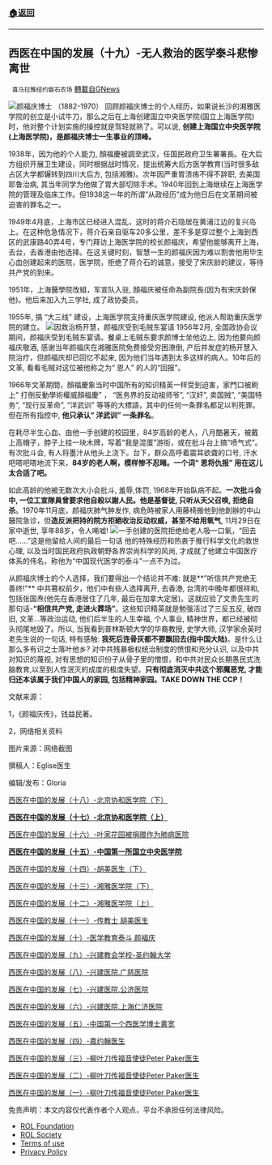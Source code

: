 ###  [:house:返回](README.md)
---


## 西医在中国的发展（十九）-无人救治的医学泰斗悲惨离世
` 喜马拉雅纽约磐石农场` [轉載自GNews](https://gnews.org/zh-hans/2635559/)

![](https://assets.gnews.org/wp-content/uploads/2022/05/IMG_219CC768AE1F-1_1653978388.jpeg)颜福庆博士 （1882-1970） 
回顾颜福庆博士的个人经历，如果说长沙的湘雅医学院的创立是小试牛刀，那么之后在上海创建国立中央医学院(国立上海医学院)时，他对整个计划实施的操控就是驾轻就熟了。可以说, **创建上海国立中央医学院(上海医学院)，是颜福庆博士一生事业的顶峰。**
 
1938年，因为他的个人能力, 顏福慶被調至武汉，任国民政府卫生署署長。在大后方组织开展卫生建设，同时根据战时情况，提出统筹大后方医学教育(当时很多敌占区大学都辗转到四川大后方, 包括湘雅)。次年因严重胃溃疡不得不辞职, 去美国耶鲁治病, 其当年同学为他做了胃大部切除手术。1940年回到上海继续在上海医学院的管理及临床工作。但1938这一年的所谓”从政经历”成为他日后在文革期间被迫害的罪名之一。
 
1949年4月底，上海市区已经进入混乱，这时的蒋介石隐居在黄浦江边的复兴岛上。在这种危急情况下，蒋介石亲自驱车20多公里，差不多是穿过整个上海到西区的武康路40弄4号，专门拜访上海医学院的校长颜福庆，希望他能够离开上海，去台，去香港由他选择。在这关键时刻，智慧一生的颜福庆因为难以割舍他用毕生心血创建起来的医院，医学院，拒绝了蒋介石的诚意，接受了宋庆龄的建议，等待共产党的到来。
 
1951年，上海醫學院改組，军宣队入驻, 顏福庆被任命為副院長(因为有宋庆龄保他)。他后来加入九三学社, 成了政协委员。
 
1955年, 搞 “大三线” 建设，上海医学院支持重庆医学院建设, 他派人帮助重庆医学院的建立。
 ![](https://assets.gnews.org/wp-content/uploads/2022/05/IMG_E195F644196C-1_1653978583.jpeg)因救治杨开慧，颜福庆受到毛贼东宴请 
1956年2月, 全国政协会议期间，颜福庆受到毛贼东宴请。餐桌上毛贼东要求颜博士坐他边上, 因为他要向颜福庆敬酒, 感谢当年颜福庆在湘雅医院免费接受穷困潦倒, 产后并发症的杨开慧入院治疗，但颜福庆却已回忆不起来, 因为他们当年遇到太多这样的病人。10年后的文革, 看看毛贼对这位被他称之为“ 恩人” 的人的“回报”。
 
1966年文革期間，顏福慶象当时中国所有的知识精英一样受到迫害，家門口被刷上” 打倒反動學術權威顏福慶” ， “医务界的反动祖师爷”, “汉奸”, 卖国贼”, “美国特务”, “现行反革命”, “洋武训” 等等的大標語，其中的任何一条罪名都足以判死罪。但在所有指控中, **他只承认” 洋武训” 一条罪名**。
 
在耗尽半生心血、由他一手创建的校园里，84岁高龄的老人，八月酷暑天，被戴上高帽子，脖子上挂一块木牌，写着“我是混蛋”游街，或在批斗台上搞“喷气式”。有次批斗会, 有人将墨汁从他头上浇下。台下，群众高呼着震耳欲聋的口号, 汗水吧嗒吧嗒地流下来，**84岁的老人啊，模样惨不忍睹。一个词“ 恩将仇报” 用在这儿太合适了吧。**
 
如此高龄的他被无数次大小会批斗, 羞辱,体罚, 1968年开始臥病不起。**一次批斗会中, 一位工宣隊員曾要求他自殺以謝人民。他是基督徒, 只听从天父召唤, 拒绝自杀**。1970年11月底，颜福庆肺气肿发作, 病危時被家人用藤椅搬他到他創辦的中山醫院急诊，但**造反派把持的院方拒絕收治反动权威，甚至不给用氧气**, 11月29日在家中逝世, 享年88岁，令人唏嘘!
 ![](https://assets.gnews.org/wp-content/uploads/2022/05/IMG_5412254A0D2D-1_1653978983.jpeg)一手创建的医院拒绝给老人吸一口氧，“回去吧……”这是他留给人间的最后一句话 
他的特殊经历和热衷于推行科学文化的救世心理, 以及当时国民政府执政朝野各界崇尚科学的风尚, 才成就了他建立中国医疗体系的伟名，称他为“中国现代医学的泰斗”一点不为过。
 
从颜福庆博士的个人选择，我们要得出一个结论并不难: 就是**”听信共产党绝无善终!”** 中共篡权前夕，他们中有些人选择离开, 去香港, 台湾的中晚年都很祥和, 包括张国焘(他先在香港居住了几年, 最后在加拿大定居)。这就应验了文贵先生的那句话-**“相信共产党, 走进火葬场”**。这些知识精英就是勉强活过了三反五反, 破四旧, 文革…等政治运动, 他们后半生的人生幸福, 个人事业, 精神世界，都已经被彻头彻尾地毁了。所以, 当我看到普林斯顿大学的华裔教授, 史学大师, 汉学家余英时老先生说的一句话, 特有感触: **我死后连骨灰都不要飘回去(指中国大陆)**。是什么让那么多有识之士落叶他乡? 对中共残暴极权统治制度的愤恨和充分认识, 以及中共对知识的蔑视, 对有思想的知识份子从骨子里的憎恨，和中共对民众长期愚民式洗脑教育,以至到人性泯灭的成度的极度失望。**只有彻底消灭中共这个邪魔恶党, 才能归还本该属于我们中国人的家园, 包括精神家园。TAKE DOWN THE CCP！**
 
文献来源：
 
1，《颜福庆传》，钱益民著。
 
2，网络相关资料
 
图片来源：网络截图
 
撰稿人：Eglise医生
 
编辑/发布：Gloria
 
[西医在中国的发展（十八）-北京协和医学院（下）](https://gnews.org/2615381/)
 
**[西医在中国的发展（十七）-北京协和医学院（上）](https://gnews.org/2613953/)**
 
[西医在中国的发展（十六）-叶家花园被捐赠作为肺病医院](https://gnews.org/2567950/)
 
**[西医在中国的发展（十五）-中国第一所国立中央医学院](https://gnews.org/zh-hans/2541976/)**
 
[西医在中国的发展（十四）-胡美医生（下）](https://gnews.org/zh-hans/2541526/)
 
[西医在中国的发展（十三）-湘雅医学院（下）](https://gnews.org/zh-hans/2463501/)
 
[西医在中国的发展（十二）-湘雅医学院（上）](https://gnews.org/zh-hans/2462513/)
 
[西医在中国的发展（十一）-传教士 胡美医生](https://gnews.org/zh-hans/2412792/)
 
[西医在中国的发展（十）-医学教育泰斗 颜福庆](https://gnews.org/zh-hans/2375557/)
 
[西医在中国的发展（九）-兴建教会学校-圣约翰大学](https://gnews.org/zh-hans/2364926/)
 
[西医在中国的发展（八）-兴建医院.广慈医院](https://gnews.org/2364092/)
 
[西医在中国的发展（七）-兴建医院.公济医院](https://gnews.org/zh-hans/2330669/)
 
[西医在中国的发展（六）-兴建医院.上海仁济医院](https://gnews.org/zh-hans/2329876/)
 
[西医在中国的发展（五）-中国第一个西医学博士黄宽](https://gnews.org/zh-hans/2329273/)
 
[西医在中国的发展（四）-嘉约翰医生](https://gnews.org/zh-hans/2300811/)
 
[西医在中国的发展（三）-柳叶刀传福音使徒Peter Paker医生](https://gnews.org/zh-hans/2266864/)
 
[西医在中国的发展（二）-柳叶刀传福音使徒Peter Paker医生](https://gnews.org/zh-hans/2247529/)
 
[西医在中国的发展（一）-柳叶刀传福音使徒Peter Paker医生](https://gnews.org/zh-hans/2230569/)

免责声明：本文内容仅代表作者个人观点，平台不承担任何法律风险。
  
- [ROL Foundation](https://rolfoundation.org/)
- [ROL Society](https://rolsociety.org/)
- [Terms of use](https://gnews.org/terms-of-use-3/)
- [Privacy Policy](https://gnews.org/privacy-policy/)
